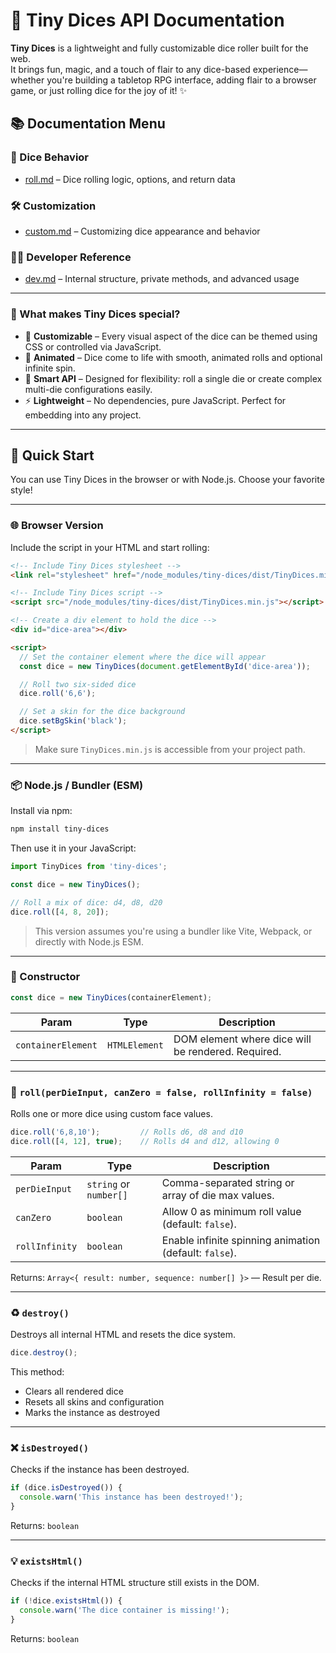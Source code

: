 # 🎲 Tiny Dices API Documentation

**Tiny Dices** is a lightweight and fully customizable dice roller built for the web.  
It brings fun, magic, and a touch of flair to any dice-based experience—whether you're building a tabletop RPG interface, adding flair to a browser game, or just rolling dice for the joy of it! ✨

## 📚 Documentation Menu

### 🎲 Dice Behavior
- [roll.md](./roll.md) – Dice rolling logic, options, and return data

### 🛠 Customization
- [custom.md](./custom.md) – Customizing dice appearance and behavior

### 👩‍💻 Developer Reference
- [dev.md](./dev.md) – Internal structure, private methods, and advanced usage

---

### 🧩 What makes Tiny Dices special?

- 🔧 **Customizable** – Every visual aspect of the dice can be themed using CSS or controlled via JavaScript.
- 🎨 **Animated** – Dice come to life with smooth, animated rolls and optional infinite spin.
- 🧠 **Smart API** – Designed for flexibility: roll a single die or create complex multi-die configurations easily.
- ⚡ **Lightweight** – No dependencies, pure JavaScript. Perfect for embedding into any project.

---

## 🚀 Quick Start

You can use Tiny Dices in the browser or with Node.js. Choose your favorite style!

---

### 🌐 Browser Version

Include the script in your HTML and start rolling:

```html
<!-- Include Tiny Dices stylesheet -->
<link rel="stylesheet" href="/node_modules/tiny-dices/dist/TinyDices.min.css">

<!-- Include Tiny Dices script -->
<script src="/node_modules/tiny-dices/dist/TinyDices.min.js"></script>

<!-- Create a div element to hold the dice -->
<div id="dice-area"></div>

<script>
  // Set the container element where the dice will appear
  const dice = new TinyDices(document.getElementById('dice-area'));

  // Roll two six-sided dice
  dice.roll('6,6');

  // Set a skin for the dice background
  dice.setBgSkin('black');
</script>
```

> Make sure `TinyDices.min.js` is accessible from your project path.

---

### 📦 Node.js / Bundler (ESM)

Install via npm:

```bash
npm install tiny-dices
```

Then use it in your JavaScript:

```js
import TinyDices from 'tiny-dices';

const dice = new TinyDices();

// Roll a mix of dice: d4, d8, d20
dice.roll([4, 8, 20]);
```

> This version assumes you're using a bundler like Vite, Webpack, or directly with Node.js ESM.

---

### 🧱 Constructor

```js
const dice = new TinyDices(containerElement);
```

| Param            | Type      | Description                          |
|------------------|-----------|--------------------------------------|
| `containerElement` | `HTMLElement` | DOM element where dice will be rendered. Required. |

---

### 🎲 `roll(perDieInput, canZero = false, rollInfinity = false)`

Rolls one or more dice using custom face values.

```js
dice.roll('6,8,10');         // Rolls d6, d8 and d10
dice.roll([4, 12], true);    // Rolls d4 and d12, allowing 0
```

| Param          | Type                 | Description |
|----------------|----------------------|-------------|
| `perDieInput`  | `string` or `number[]` | Comma-separated string or array of die max values. |
| `canZero`      | `boolean`            | Allow 0 as minimum roll value (default: `false`). |
| `rollInfinity` | `boolean`            | Enable infinite spinning animation (default: `false`). |

Returns: `Array<{ result: number, sequence: number[] }>` — Result per die.

---

### ♻️ `destroy()`

Destroys all internal HTML and resets the dice system.

```js
dice.destroy();
```

This method:
- Clears all rendered dice
- Resets all skins and configuration
- Marks the instance as destroyed

---

### ❌ `isDestroyed()`

Checks if the instance has been destroyed.

```js
if (dice.isDestroyed()) {
  console.warn('This instance has been destroyed!');
}
```

Returns: `boolean`

---

### 💡 `existsHtml()`

Checks if the internal HTML structure still exists in the DOM.

```js
if (!dice.existsHtml()) {
  console.warn('The dice container is missing!');
}
```

Returns: `boolean`
